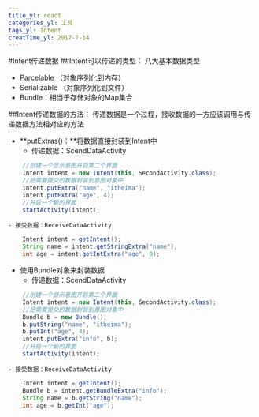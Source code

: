 ```yaml
---
title_yl: react
categories_yl: 工具
tags_yl: Intent
creatTime_yl: 2017-7-14
---
```


#Intent传递数据
##Intent可以传递的类型：
八大基本数据类型
- Parcelable （对象序列化到内存）
- Serializable （对象序列化到文件）
- Bundle：相当于存储对象的Map集合

##Intent传递数据的方法：
传递数据是一个过程，接收数据的一方应该调用与传递数据方法相对应的方法
- **putExtras()：**将数据直接封装到Intent中
	- 传递数据：ScendDataActivity
```java
    //创建一个显示意图开启第二个界面
	Intent intent = new Intent(this, SecondActivity.class);
	//把需要提交的数据封装到意图对象中
	intent.putExtra("name", "itheima");
	intent.putExtra("age", 4);
    //开启一个新的界面
	startActivity(intent);
```
	- 接受数据：ReceiveDataActivity
```java
	Intent intent = getIntent();
	String name = intent.getStringExtra("name");
	int age = intent.getIntExtra("age", 0);
```
- 使用Bundle对象来封装数据
	- 传递数据：ScendDataActivity
```java
	//创建一个显示意图开启第二个界面
	Intent intent = new Intent(this, SecondActivity.class);
	//把需要提交的数据封装到意图对象中
	Bundle b = new Bundle();
	b.putString("name", "itheima");
	b.putInt("age", 4);
	intent.putExtra("info", b);
	//开启一个新的界面
	startActivity(intent);
```
	- 接受数据：ReceiveDataActivity
```java
	Intent intent = getIntent();
	Bundle b = intent.getBundleExtra("info");
    String name = b.getString("name");
    int age = b.getInt("age");
```



